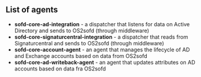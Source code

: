 ## List of agents

- **sofd-core-ad-integration** - a dispatcher that listens for data on Active Directory and sends to OS2sofd (through middleware)
- **sofd-core-signaturcentral-integration** - a dispatcher that reads from Signaturcentral and sends to OS2sofd (through middleware)
- **sofd-core-account-agent** - an agent that manages the lifecycle of AD and Exchange accounts based on data from OS2sofd
- **sofd-core-ad-writeback-agent** - an agent that updates attributes on AD accounts based on data fra OS2sofd
